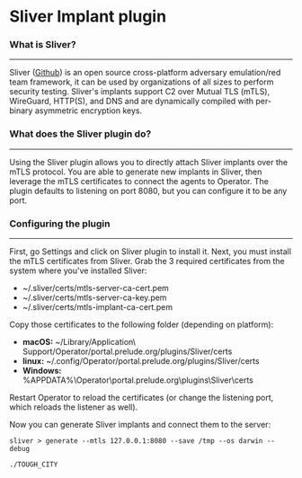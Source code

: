 
# Sliver Implant plugin

### What is Sliver?

---

Sliver ([Github](https://github.com/BishopFox/sliver)) is an open source cross-platform adversary emulation/red team framework, it can be used by organizations of all sizes to perform security testing. Sliver's implants support C2 over Mutual TLS (mTLS), WireGuard, HTTP(S), and DNS and are dynamically compiled with per-binary asymmetric encryption keys.

### What does the Sliver plugin do?

---

Using the Sliver plugin allows you to directly attach Sliver implants over the mTLS protocol. You are able to generate new implants in Sliver, then leverage the mTLS certificates to connect the agents to Operator. The plugin defaults to listening on port 8080, but you can configure it to be any port.

### Configuring the plugin

---
 
First, go Settings and click on Sliver plugin to install it. Next, you must install the mTLS certificates from Sliver. Grab the 3 required certificates from the system where you've installed Sliver:

- ~/.sliver/certs/mtls-server-ca-cert.pem
- ~/.sliver/certs/mtls-server-ca-key.pem
- ~/.sliver/certs/mtls-implant-ca-cert.pem

Copy those certificates to the following folder (depending on platform):

- **macOS:** ~/Library/Application\ Support/Operator/portal.prelude.org/plugins/Sliver/certs
- **linux:** ~/.config/Operator/portal.prelude.org/plugins/Sliver/certs
- **Windows:** %APPDATA%\Operator\portal.prelude.org\plugins\Sliver\certs

Restart Operator to reload the certificates (or change the listening port, which reloads the listener as well).

Now you can generate Sliver implants and connect them to the server:

```shell
sliver > generate --mtls 127.0.0.1:8080 --save /tmp --os darwin --debug
```

```shell
./TOUGH_CITY
```
